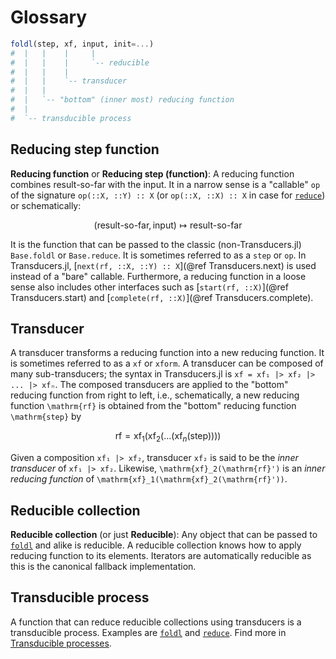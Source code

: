 # Glossary

```julia
foldl(step, xf, input, init=...)
#  |   |    |     |
#  |   |    |     `-- reducible
#  |   |    |
#  |   |    `-- transducer
#  |   |
#  |   `-- "bottom" (inner most) reducing function
#  |
#  `-- transducible process
```

## Reducing step function

**Reducing function** or **Reducing step (function)**: A reducing
function combines result-so-far with the input.  It in a narrow
sense is a "callable" `op` of the signature `op(::X, ::Y) :: X` (or
`op(::X, ::X) :: X` in case for [`reduce`](@ref)) or
schematically:

```math
(\text{result-so-far}, \text{input}) \mapsto \text{result-so-far}
```

It is the function that can be passed to the classic
(non-Transducers.jl) `Base.foldl` or `Base.reduce`.  It is sometimes
referred to as a `step` or `op`.  In Transducers.jl,
[`next(rf, ::X, ::Y) :: X`](@ref Transducers.next) is used instead
of a "bare" callable.  Furthermore, a reducing function in a loose
sense also includes other interfaces such as [`start(rf, ::X)`](@ref
Transducers.start) and [`complete(rf, ::X)`](@ref
Transducers.complete).

## Transducer

A transducer transforms a reducing function into a new reducing
function.  It is sometimes referred to as a `xf` or `xform`.  A
transducer can be composed of many sub-transducers; the syntax in
Transducers.jl is `xf = xf₁ |> xf₂ |> ... |> xfₙ`.  The composed
transducers are applied to the "bottom" reducing function from right
to left, i.e., schematically, a new reducing function ``\mathrm{rf}``
is obtained from the "bottom" reducing function ``\mathrm{step}`` by

```math
\mathrm{rf} =
\mathrm{xf}_1(\mathrm{xf}_2(...(\mathrm{xf}_{n}(\mathrm{step}))))
```

Given a composition `xf₁ |> xf₂`, transducer `xf₂` is said to be the
_inner transducer_ of `xf₁ |> xf₂`.  Likewise,
``\mathrm{xf}_2(\mathrm{rf}')`` is an _inner reducing function_ of
``\mathrm{xf}_1(\mathrm{xf}_2(\mathrm{rf}'))``.

## Reducible collection

**Reducible collection** (or just **Reducible**): Any object that
can be passed to [`foldl`](@ref) and alike is reducible.  A
reducible collection knows how to apply reducing function to its
elements.  Iterators are automatically reducible as this is the
canonical fallback implementation.

## Transducible process

A function that can reduce reducible collections using transducers is
a transducible process.  Examples are [`foldl`](@ref) and
[`reduce`](@ref).  Find more in [Transducible processes](@ref).
